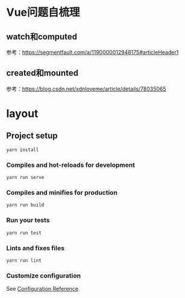 # Vue问题自梳理

## watch和computed
参考：https://segmentfault.com/a/1190000012948175#articleHeader1

## created和mounted
参考：https://blog.csdn.net/xdnloveme/article/details/78035065

# layout

## Project setup
```
yarn install
```

### Compiles and hot-reloads for development
```
yarn run serve
```

### Compiles and minifies for production
```
yarn run build
```

### Run your tests
```
yarn run test
```

### Lints and fixes files
```
yarn run lint
```

### Customize configuration
See [Configuration Reference](https://cli.vuejs.org/config/).
